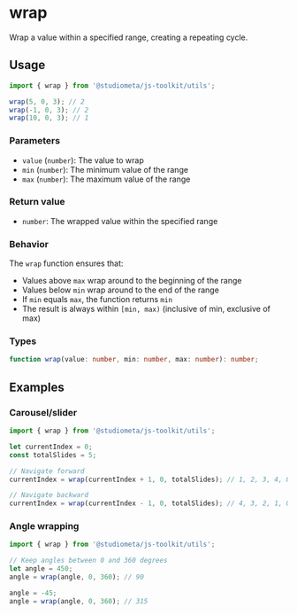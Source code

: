 # wrap

Wrap a value within a specified range, creating a repeating cycle.

## Usage

```js twoslash
import { wrap } from '@studiometa/js-toolkit/utils';

wrap(5, 0, 3); // 2
wrap(-1, 0, 3); // 2
wrap(10, 0, 3); // 1
```

### Parameters

- `value` (`number`): The value to wrap
- `min` (`number`): The minimum value of the range
- `max` (`number`): The maximum value of the range

### Return value

- `number`: The wrapped value within the specified range

### Behavior

The `wrap` function ensures that:

- Values above `max` wrap around to the beginning of the range
- Values below `min` wrap around to the end of the range
- If `min` equals `max`, the function returns `min`
- The result is always within `[min, max)` (inclusive of min, exclusive of max)

### Types

```ts
function wrap(value: number, min: number, max: number): number;
```

## Examples

### Carousel/slider

```js twoslash
import { wrap } from '@studiometa/js-toolkit/utils';

let currentIndex = 0;
const totalSlides = 5;

// Navigate forward
currentIndex = wrap(currentIndex + 1, 0, totalSlides); // 1, 2, 3, 4, 0, 1...

// Navigate backward
currentIndex = wrap(currentIndex - 1, 0, totalSlides); // 4, 3, 2, 1, 0, 4...
```

### Angle wrapping

```js twoslash
import { wrap } from '@studiometa/js-toolkit/utils';

// Keep angles between 0 and 360 degrees
let angle = 450;
angle = wrap(angle, 0, 360); // 90

angle = -45;
angle = wrap(angle, 0, 360); // 315
```
